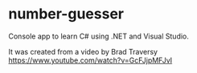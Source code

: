 # number-guesser
Console app to learn C# using .NET and Visual Studio. 

It was created from a video by Brad Traversy https://www.youtube.com/watch?v=GcFJjpMFJvI
